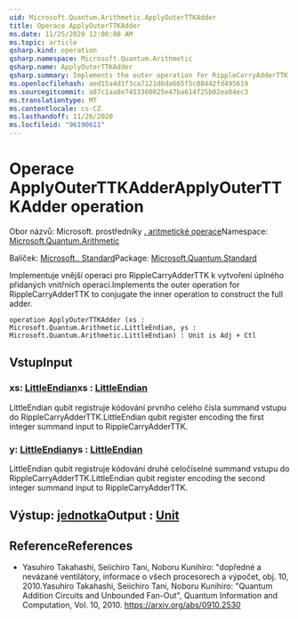 ```yaml
---
uid: Microsoft.Quantum.Arithmetic.ApplyOuterTTKAdder
title: Operace ApplyOuterTTKAdder
ms.date: 11/25/2020 12:00:00 AM
ms.topic: article
qsharp.kind: operation
qsharp.namespace: Microsoft.Quantum.Arithmetic
qsharp.name: ApplyOuterTTKAdder
qsharp.summary: Implements the outer operation for RippleCarryAdderTTK to conjugate the inner operation to construct the full adder.
ms.openlocfilehash: aed15a4d1f3ca7121d6da665f5c08442fd495619
ms.sourcegitcommit: a87c1aa8e7453360025e47ba614f25b02ea84ec3
ms.translationtype: MT
ms.contentlocale: cs-CZ
ms.lasthandoff: 11/26/2020
ms.locfileid: "96190611"
---
```

# <a name="applyouterttkadder-operation"></a><span data-ttu-id="13dcf-102">Operace ApplyOuterTTKAdder</span><span class="sxs-lookup"><span data-stu-id="13dcf-102">ApplyOuterTTKAdder operation</span></span>

<span data-ttu-id="13dcf-103">Obor názvů: Microsoft. prostředníky [. aritmetické operace](xref:Microsoft.Quantum.Arithmetic)</span><span class="sxs-lookup"><span data-stu-id="13dcf-103">Namespace: [Microsoft.Quantum.Arithmetic](xref:Microsoft.Quantum.Arithmetic)</span></span>

<span data-ttu-id="13dcf-104">Balíček: [Microsoft.. Standard](https://nuget.org/packages/Microsoft.Quantum.Standard)</span><span class="sxs-lookup"><span data-stu-id="13dcf-104">Package: [Microsoft.Quantum.Standard](https://nuget.org/packages/Microsoft.Quantum.Standard)</span></span>


<span data-ttu-id="13dcf-105">Implementuje vnější operaci pro RippleCarryAdderTTK k vytvoření úplného přidaných vnitřních operací.</span><span class="sxs-lookup"><span data-stu-id="13dcf-105">Implements the outer operation for RippleCarryAdderTTK to conjugate the inner operation to construct the full adder.</span></span>

```qsharp
operation ApplyOuterTTKAdder (xs : Microsoft.Quantum.Arithmetic.LittleEndian, ys : Microsoft.Quantum.Arithmetic.LittleEndian) : Unit is Adj + Ctl
```


## <a name="input"></a><span data-ttu-id="13dcf-106">Vstup</span><span class="sxs-lookup"><span data-stu-id="13dcf-106">Input</span></span>

### <a name="xs--littleendian"></a><span data-ttu-id="13dcf-107">xs: [LittleEndian](xref:Microsoft.Quantum.Arithmetic.LittleEndian)</span><span class="sxs-lookup"><span data-stu-id="13dcf-107">xs : [LittleEndian](xref:Microsoft.Quantum.Arithmetic.LittleEndian)</span></span>

<span data-ttu-id="13dcf-108">LittleEndian qubit registruje kódování prvního celého čísla summand vstupu do RippleCarryAdderTTK.</span><span class="sxs-lookup"><span data-stu-id="13dcf-108">LittleEndian qubit register encoding the first integer summand input to RippleCarryAdderTTK.</span></span>


### <a name="ys--littleendian"></a><span data-ttu-id="13dcf-109">y: [LittleEndian](xref:Microsoft.Quantum.Arithmetic.LittleEndian)</span><span class="sxs-lookup"><span data-stu-id="13dcf-109">ys : [LittleEndian](xref:Microsoft.Quantum.Arithmetic.LittleEndian)</span></span>

<span data-ttu-id="13dcf-110">LittleEndian qubit registruje kódování druhé celočíselné summand vstupu do RippleCarryAdderTTK.</span><span class="sxs-lookup"><span data-stu-id="13dcf-110">LittleEndian qubit register encoding the second integer summand input to RippleCarryAdderTTK.</span></span>



## <a name="output--unit"></a><span data-ttu-id="13dcf-111">Výstup: [jednotka](xref:microsoft.quantum.lang-ref.unit)</span><span class="sxs-lookup"><span data-stu-id="13dcf-111">Output : [Unit](xref:microsoft.quantum.lang-ref.unit)</span></span>



## <a name="references"></a><span data-ttu-id="13dcf-112">Reference</span><span class="sxs-lookup"><span data-stu-id="13dcf-112">References</span></span>

- <span data-ttu-id="13dcf-113">Yasuhiro Takahashi, Seiichiro Tani, Noboru Kunihiro: "dopředné a nevázané ventilátory, informace o všech procesorech a výpočet, obj. 10, 2010.</span><span class="sxs-lookup"><span data-stu-id="13dcf-113">Yasuhiro Takahashi, Seiichiro Tani, Noboru Kunihiro: "Quantum Addition Circuits and Unbounded Fan-Out", Quantum Information and Computation, Vol. 10, 2010.</span></span>
  https://arxiv.org/abs/0910.2530